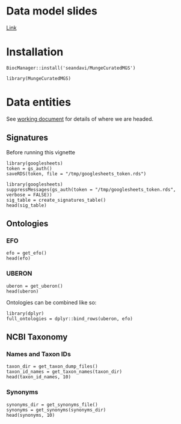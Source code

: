 # Data model slides

[Link](https://docs.google.com/presentation/d/1Dxv9-poRRY5Kdl0k0MMtAo6kVfqX2uGkomHcVJ1J9iU/edit?usp=sharing)

# Installation

```{r eval=FALSE}
BiocManager::install('seandavi/MungeCuratedMGS')
```

```{r message=FALSE, warning=FALSE}
library(MungeCuratedMGS)
```

# Data entities


See [working document](https://docs.google.com/spreadsheets/d/11i0qB4EXyk34qfms48GlDIh977rWqsjS0-G9_gk88BM/edit?usp=sharing) for details of where we are headed.


## Signatures

Before running this vignette

```{r eval=FALSE}
library(googlesheets)
token = gs_auth()
saveRDS(token, file = "/tmp/googlesheets_token.rds")
```



```{r sig_table_from_gs}
library(googlesheets)
suppressMessages(gs_auth(token = "/tmp/googlesheets_token.rds", verbose = FALSE))
sig_table = create_signatures_table()
head(sig_table)
```



## Ontologies

### EFO

```{r efo}
efo = get_efo()
head(efo)
```

### UBERON

```{r uberon}
uberon = get_uberon()
head(uberon)
```

Ontologies can be combined like so:

```{r}
library(dplyr)
full_ontologies = dplyr::bind_rows(uberon, efo)
```

## NCBI Taxonomy

### Names and Taxon IDs

```{r taxon_names}
taxon_dir = get_taxon_dump_files()
taxon_id_names = get_taxon_names(taxon_dir)
head(taxon_id_names, 10)
```

### Synonyms

```{r synonyms}
synonyms_dir = get_synonyms_file()
synonyms = get_synonyms(synonyms_dir)
head(synonyms, 10)
```
